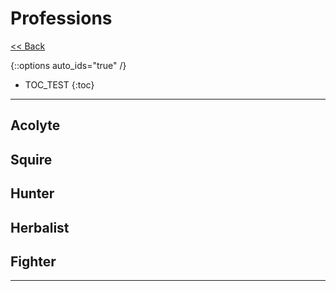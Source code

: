 # Professions

[<< Back](../)

{::options auto_ids="true" /}

- TOC_TEST
{:toc}

---

## Acolyte

## Squire

## Hunter

## Herbalist

## Fighter

---
